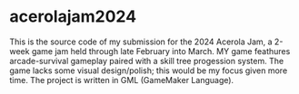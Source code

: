 # acerolajam2024
This is the source code of my submission for the 2024 Acerola Jam, a 2-week game jam held through late February into March.  MY game feathures arcade-survival gameplay paired with a skill tree progession system.  The game lacks some visual design/polish; this would be my focus given more time.  The project is written in GML (GameMaker Language).
